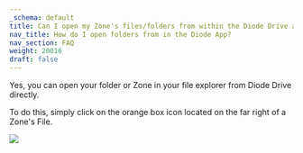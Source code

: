 ```yaml
---
_schema: default
title: Can I open my Zone's files/folders from within the Diode Drive app?
nav_title: How do I open folders from in the Diode App?
nav_section: FAQ
weight: 20016
draft: false
---
```

Yes, you can open your folder or Zone in your file explorer from Diode Drive directly.

To do this, simply click on the orange box icon located on the far right of a Zone's File.

![](https://files.helpdocs.io/qwk5dmv7m8/articles/rqob24m8ao/1623812848474/open-folder.gif)